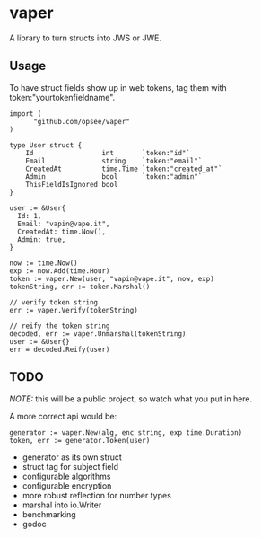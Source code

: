 vaper
=====

A library to turn structs into JWS or JWE.

Usage
-----

To have struct fields show up in web tokens, tag them with token:"yourtokenfieldname".

```
import (
      "github.com/opsee/vaper"
)

type User struct {
	Id                 int       `token:"id"`
	Email              string    `token:"email"`
	CreatedAt          time.Time `token:"created_at"`
	Admin              bool      `token:"admin"`
	ThisFieldIsIgnored bool
}

user := &User{
  Id: 1,
  Email: "vapin@vape.it",
  CreatedAt: time.Now(),
  Admin: true,
}

now := time.Now()
exp := now.Add(time.Hour)
token := vaper.New(user, "vapin@vape.it", now, exp)
tokenString, err := token.Marshal()

// verify token string
err := vaper.Verify(tokenString)

// reify the token string
decoded, err := vaper.Unmarshal(tokenString)
user := &User{}
err = decoded.Reify(user)
```

TODO
----

*NOTE:* this will be a public project, so watch what you put in here.

A more correct api would be:

```
generator := vaper.New(alg, enc string, exp time.Duration)
token, err := generator.Token(user)
```

- generator as its own struct
- struct tag for subject field
- configurable algorithms
- configurable encryption
- more robust reflection for number types
- marshal into io.Writer
- benchmarking
- godoc
